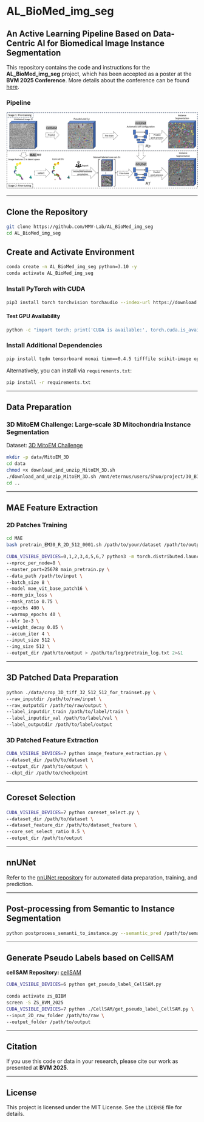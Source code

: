 # AL_BioMed_img_seg

## An Active Learning Pipeline Based on Data-Centric AI for Biomedical Image Instance Segmentation

This repository contains the code and instructions for the **AL_BioMed_img_seg** project, which has been accepted as a poster at the **BVM 2025 Conference**. More details about the conference can be found [here](https://www.bvm-conf.org/).

### Pipeline

![Pipeline](https://github.com/MMV-Lab/AL_BioMed_img_seg/raw/main/fig/pipline.png)

---

## Clone the Repository

```bash
git clone https://github.com/MMV-Lab/AL_BioMed_img_seg
cd AL_BioMed_img_seg
```

## Create and Activate Environment

```bash
conda create -n AL_BioMed_img_seg python=3.10 -y
conda activate AL_BioMed_img_seg
```

### Install PyTorch with CUDA

```bash
pip3 install torch torchvision torchaudio --index-url https://download.pytorch.org/whl/cu118
```

#### Test GPU Availability

```bash
python -c "import torch; print('CUDA is available:', torch.cuda.is_available())"
```

### Install Additional Dependencies

```bash
pip install tqdm tensorboard monai timm==0.4.5 tifffile scikit-image opencv-python-headless matplotlib dask-image scikit-learn git+https://github.com/vanvalenlab/cellSAM.git aicsimageio
```

Alternatively, you can install via `requirements.txt`:

```bash
pip install -r requirements.txt
```

---

## Data Preparation

### 3D MitoEM Challenge: Large-scale 3D Mitochondria Instance Segmentation

Dataset: [3D MitoEM Challenge](https://mitoem.grand-challenge.org/)

```bash
mkdir -p data/MitoEM_3D
cd data
chmod +x download_and_unzip_MitoEM_3D.sh
./download_and_unzip_MitoEM_3D.sh /mnt/eternus/users/Shuo/project/30_BIBM_conference/github_code/data/MitoEM_3D
cd ..
```

---

## MAE Feature Extraction

### 2D Patches Training

```bash
cd MAE
bash pretrain_EM30_R_2D_512_0001.sh /path/to/your/dataset /path/to/output
```

```bash
CUDA_VISIBLE_DEVICES=0,1,2,3,4,5,6,7 python3 -m torch.distributed.launch \
--nproc_per_node=8 \
--master_port=25678 main_pretrain.py \
--data_path /path/to/input \
--batch_size 8 \
--model mae_vit_base_patch16 \
--norm_pix_loss \
--mask_ratio 0.75 \
--epochs 400 \
--warmup_epochs 40 \
--blr 1e-3 \
--weight_decay 0.05 \
--accum_iter 4 \
--input_size 512 \
--img_size 512 \
--output_dir /path/to/output > /path/to/log/pretrain_log.txt 2>&1
```

---

## 3D Patched Data Preparation

```bash
python ./data/crop_3D_tiff_32_512_512_for_trainset.py \
--raw_inputdir /path/to/raw/input \
--raw_outputdir /path/to/raw/output \
--label_inputdir_train /path/to/label/train \
--label_inputdir_val /path/to/label/val \
--label_outputdir /path/to/label/output
```

### 3D Patched Feature Extraction

```bash
CUDA_VISIBLE_DEVICES=7 python image_feature_extraction.py \
--dataset_dir /path/to/dataset \
--output_dir /path/to/output \
--ckpt_dir /path/to/checkpoint
```

---

## Coreset Selection

```bash
CUDA_VISIBLE_DEVICES=7 python coreset_select.py \
--dataset_dir /path/to/dataset \
--dataset_feature_dir /path/to/dataset_feature \
--core_set_select_ratio 0.5 \
--output_dir /path/to/output
```

---

## nnUNet

Refer to the [nnUNet repository](https://github.com/MIC-DKFZ/nnUNet) for automated data preparation, training, and prediction.

---

## Post-processing from Semantic to Instance Segmentation

```bash
python postprocess_semanti_to_instance.py --semantic_pred /path/to/semantic_pred
```

---

## Generate Pseudo Labels based on CellSAM

**cellSAM Repository:** [cellSAM](https://github.com/vanvalenlab/cellSAM.git)

```bash
CUDA_VISIBLE_DEVICES=6 python get_pseudo_label_CellSAM.py
```

```bash
conda activate zs_BIBM
screen -S ZS_BVM_2025
CUDA_VISIBLE_DEVICES=7 python ./CellSAM/get_pseudo_label_CellSAM.py \
--input_2D_raw_folder /path/to/raw \
--output_folder /path/to/output
```

---

## Citation

If you use this code or data in your research, please cite our work as presented at **BVM 2025**.

---

## License

This project is licensed under the MIT License. See the `LICENSE` file for details.

